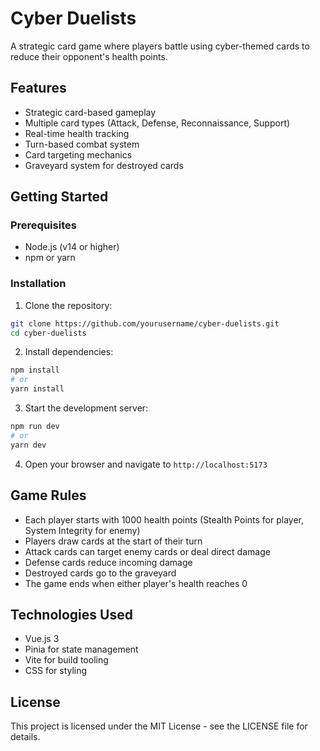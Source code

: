 # Cyber Duelists

A strategic card game where players battle using cyber-themed cards to reduce their opponent's health points.

## Features

- Strategic card-based gameplay
- Multiple card types (Attack, Defense, Reconnaissance, Support)
- Real-time health tracking
- Turn-based combat system
- Card targeting mechanics
- Graveyard system for destroyed cards

## Getting Started

### Prerequisites

- Node.js (v14 or higher)
- npm or yarn

### Installation

1. Clone the repository:
```bash
git clone https://github.com/yourusername/cyber-duelists.git
cd cyber-duelists
```

2. Install dependencies:
```bash
npm install
# or
yarn install
```

3. Start the development server:
```bash
npm run dev
# or
yarn dev
```

4. Open your browser and navigate to `http://localhost:5173`

## Game Rules

- Each player starts with 1000 health points (Stealth Points for player, System Integrity for enemy)
- Players draw cards at the start of their turn
- Attack cards can target enemy cards or deal direct damage
- Defense cards reduce incoming damage
- Destroyed cards go to the graveyard
- The game ends when either player's health reaches 0

## Technologies Used

- Vue.js 3
- Pinia for state management
- Vite for build tooling
- CSS for styling

## License

This project is licensed under the MIT License - see the LICENSE file for details.
